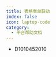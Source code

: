 ```yaml
---
title: 表格表单联动
index: false
icon: laptop-code
category:
  - 平台帮助文档
---
```

- D1010452010
<Catalog />
